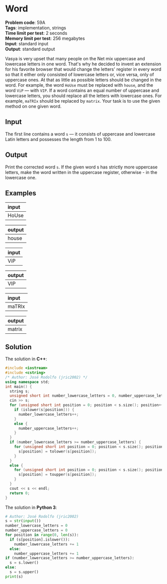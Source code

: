 # Word
**Problem code**: 59A  
**Tags**: implementation, strings  
**Time limit per test**: 2 seconds  
**Memory limit per test**: 256 megabytes  
**Input**: standard input  
**Output**: standard output  

Vasya is very upset that many people on the Net mix uppercase and lowercase letters in one word. That's why he decided to invent an extension for his favorite browser that would change the letters' register in every word so that it either only consisted of lowercase letters or, vice versa, only of uppercase ones. At that as little as possible letters should be changed in the word. For example, the word `HoUse` must be replaced with `house`, and the word `ViP` — with `VIP`. If a word contains an equal number of uppercase and lowercase letters, you should replace all the letters with lowercase ones. For example, `maTRIx` should be replaced by `matrix`. Your task is to use the given method on one given word.

## Input
The first line contains a word `s` — it consists of uppercase and lowercase Latin letters and possesses the length from 1 to 100.

## Output
Print the corrected word `s`. If the given word s has strictly more uppercase letters, make the word written in the uppercase register, otherwise - in the lowercase one.

## Examples
| input |
| :--- |
| HoUse |

| output |
| :--- |
| house |

| input |
| :--- |
| ViP |

| output |
| :--- |
| VIP |

| input |
| :--- |
| maTRIx |

| output |
| :--- |
| matrix |

## Solution
The solution in **C++**:
```cpp
#include <iostream>
#include <cstring>
/* Author: José Rodolfo (jric2002) */
using namespace std;
int main() {
  string s;
  unsigned short int number_lowercase_letters = 0, number_uppercase_letters = 0;
  cin >> s;
  for (unsigned short int position = 0; position < s.size(); position++) {
    if (islower(s[position])) {
      number_lowercase_letters++;
    }
    else {
      number_uppercase_letters++;
    }
  }
  if (number_lowercase_letters >= number_uppercase_letters) {
    for (unsigned short int position = 0; position < s.size(); position++) {
      s[position] = tolower(s[position]);
    }
  }
  else {
    for (unsigned short int position = 0; position < s.size(); position++) {
      s[position] = toupper(s[position]);
    }
  }
  cout << s << endl;
  return 0;
}
```

The solution in **Python 3**:
```python
# Author: José Rodolfo (jric2002)
s = str(input())
number_lowercase_letters = 0
number_uppercase_letters = 0
for position in range(0, len(s)):
  if (s[position].islower()):
    number_lowercase_letters += 1
  else:
    number_uppercase_letters += 1
if (number_lowercase_letters >= number_uppercase_letters):
  s = s.lower()
else:
  s = s.upper()
print(s)
```